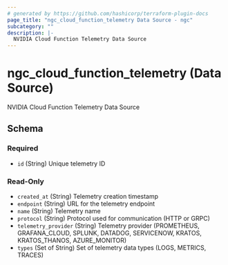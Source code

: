 ```yaml
---
# generated by https://github.com/hashicorp/terraform-plugin-docs
page_title: "ngc_cloud_function_telemetry Data Source - ngc"
subcategory: ""
description: |-
  NVIDIA Cloud Function Telemetry Data Source
---
```


# ngc_cloud_function_telemetry (Data Source)

NVIDIA Cloud Function Telemetry Data Source



<!-- schema generated by tfplugindocs -->
## Schema

### Required

- `id` (String) Unique telemetry ID

### Read-Only

- `created_at` (String) Telemetry creation timestamp
- `endpoint` (String) URL for the telemetry endpoint
- `name` (String) Telemetry name
- `protocol` (String) Protocol used for communication (HTTP or GRPC)
- `telemetry_provider` (String) Telemetry provider (PROMETHEUS, GRAFANA_CLOUD, SPLUNK, DATADOG, SERVICENOW, KRATOS, KRATOS_THANOS, AZURE_MONITOR)
- `types` (Set of String) Set of telemetry data types (LOGS, METRICS, TRACES)
